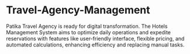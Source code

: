 # Travel-Agency-Management
Patika Travel Agency is ready for digital transformation. The Hotels Management System aims to optimize daily operations and expedite reservations with features like user-friendly interface, flexible pricing, and automated calculations, enhancing efficiency and replacing manual tasks.
